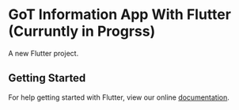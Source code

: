# GoT Information App With Flutter (Curruntly in Progrss)

A new Flutter project.

## Getting Started

For help getting started with Flutter, view our online
[documentation](https://flutter.io/).
